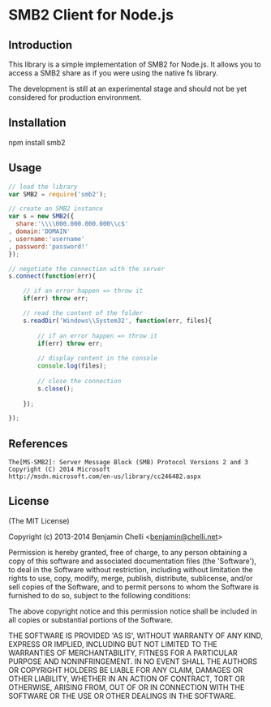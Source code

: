 # SMB2 Client for Node.js

## Introduction

This library is a simple implementation of SMB2 for Node.js. It allows you to access a SMB2 share as if you were using the native fs library.

The development is still at an experimental stage and should not be yet considered for production environment.

## Installation

npm install smb2

## Usage

```javascript
// load the library
var SMB2 = require('smb2');

// create an SMB2 instance
var s = new SMB2({
  share:'\\\\000.000.000.000\\c$'
, domain:'DOMAIN'
, username:'username'
, password:'password!'
});

// negotiate the connection with the server
s.connect(function(err){

    // if an error happen => throw it
    if(err) throw err;

    // read the content of the folder
    s.readDir('Windows\\System32', function(err, files){
        
        // if an error happen => throw it
        if(err) throw err;
        
        // display content in the console
        console.log(files);
        
        // close the connection
        s.close();
        
    });

});

```

## References

    The[MS-SMB2]: Server Message Block (SMB) Protocol Versions 2 and 3
    Copyright (C) 2014 Microsoft
    http://msdn.microsoft.com/en-us/library/cc246482.aspx

## License

(The MIT License)

Copyright (c) 2013-2014 Benjamin Chelli &lt;benjamin@chelli.net&gt;

Permission is hereby granted, free of charge, to any person obtaining
a copy of this software and associated documentation files (the
'Software'), to deal in the Software without restriction, including
without limitation the rights to use, copy, modify, merge, publish,
distribute, sublicense, and/or sell copies of the Software, and to
permit persons to whom the Software is furnished to do so, subject to
the following conditions:

The above copyright notice and this permission notice shall be
included in all copies or substantial portions of the Software.

THE SOFTWARE IS PROVIDED 'AS IS', WITHOUT WARRANTY OF ANY KIND,
EXPRESS OR IMPLIED, INCLUDING BUT NOT LIMITED TO THE WARRANTIES OF
MERCHANTABILITY, FITNESS FOR A PARTICULAR PURPOSE AND NONINFRINGEMENT.
IN NO EVENT SHALL THE AUTHORS OR COPYRIGHT HOLDERS BE LIABLE FOR ANY
CLAIM, DAMAGES OR OTHER LIABILITY, WHETHER IN AN ACTION OF CONTRACT,
TORT OR OTHERWISE, ARISING FROM, OUT OF OR IN CONNECTION WITH THE
SOFTWARE OR THE USE OR OTHER DEALINGS IN THE SOFTWARE.